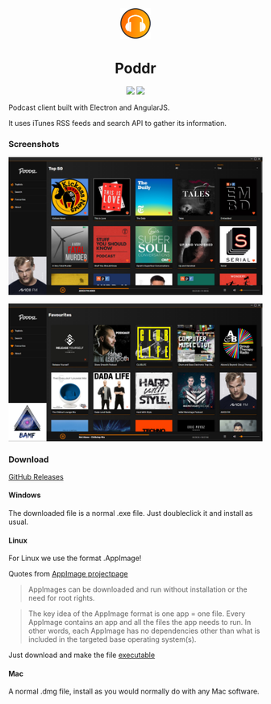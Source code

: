 <div align="center">
    <img src="images/poddr_logo.png" alt="Poddr" width="60" height="60">
    <h1>Poddr</h1>
    <img src="https://img.shields.io/github/release/sn8z/poddr.svg?style=flat-square"/>
    <img src="https://app.codeship.com/projects/201ad970-f91b-0135-962e-46ce43625878/status?branch=master"/>
</div>

Podcast client built with Electron and AngularJS.

It uses iTunes RSS feeds and search API to gather its information.
### Screenshots

![Screenshot](images/poddr.png)

![Screenshot](images/poddr_2.png)

### Download

[GitHub Releases](https://github.com/Sn8z/Poddr/releases)

#### Windows

The downloaded file is a normal .exe file. Just doubleclick it and install as usual.

#### Linux

For Linux we use the format .AppImage!

Quotes from [AppImage projectpage](https://appimage.org)
> AppImages can be downloaded and run without installation or the need for root rights.

> The key idea of the AppImage format is one app = one file. Every AppImage contains an app and all the files the app needs to run. In other words, each AppImage has no dependencies other than what is included in the targeted base operating system(s).

Just download and make the file [executable](https://discourse.appimage.org/t/how-to-make-an-appimage-executable/80)

#### Mac

A normal .dmg file, install as you would normally do with any Mac software.